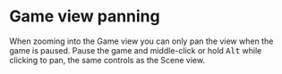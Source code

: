 # Game view panning

When zooming into the Game view you can only pan the view when the game is paused.
Pause the game and middle-click or hold <kbd>Alt</kbd> while clicking to pan, the same controls as the Scene view.
